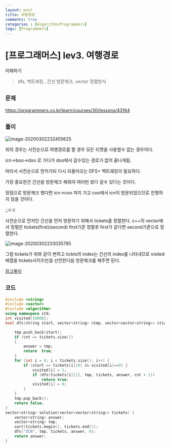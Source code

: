 ```yaml
---
layout: post
title: 여행경로
comments: true
categories : [Algorithm/Programmers]
tags: [Programmers]
---
```



# [프로그래머스] lev3. 여행경로

이해하기

> dfs, 백트래킹 , 간선 방문체크, vector 정렬방식 
>
> 

## `문제`

https://programmers.co.kr/learn/courses/30/lessons/43164

 

## `풀이`

![image-20200302232455625](C:\Users\user\AppData\Roaming\Typora\typora-user-images\image-20200302232455625.png)

위의 경우는 사전순으로 여행경로를 짤 경우  모든 티켓을 사용할수 없는 경우이다.

icn->boo->doo 로 가다가 doo에서 갈수있는 경로가 없어 끝나게됨.



따라서 사전순으로 먼저가되 다시 되돌아오는 DFS+ 백트래킹이 필요하다.



가장 중요한건 간선을 방문체크 해줘야 여러번 왔다 갈수 있다는 것이다.

정점으로 방문체크 했다면 icn->coo 까지 가고 coo에서 icn이 방문되었으므로 진행하지 않을 것이다.

;;ㄷㄷ





사전순으로 먼저인 간선을 먼저 방문하기 위해서 tickets를 정렬한다. c++의 vector에서 정렬은 tickets(first)(second) first기준 정렬후 first가 같다면 second기준으로 정렬한다.



![image-20200302233035785](C:\Users\user\AppData\Roaming\Typora\typora-user-images\image-20200302233035785.png)



그럼 tickets가 위와 같이 변하고 tickts의 index는 간선의 index를 나타내므로 visited배열을 tickets사이즈만큼 선언한다음 방문체크를 해주면 된다.

[참고풀이](https://tttuer.tistory.com/165)


## `코드`

```c++
#include <string>
#include <vector>
#include <algorithm>
using namespace std;
int visited[10000];
bool dfs(string start, vector<string> &tmp, vector<vector<string>> &tickets, vector<string> &answer,int cnt) {

	tmp.push_back(start);
	if (cnt == tickets.size())
	{
		answer = tmp;
		return  true;
	}
	for (int i = 0; i < tickets.size(); i++) {
		if (start == tickets[i][0] && visited[i]==0) {
			visited[i] = 1;
			if (dfs(tickets[i][1], tmp, tickets, answer, cnt + 1))
				return true;
			visited[i] = 0;
		}
	}
	tmp.pop_back();
	return false;
}
vector<string> solution(vector<vector<string>> tickets) {
	vector<string> answer;
	vector<string> tmp;
	sort(tickets.begin(), tickets.end());
	dfs("ICN", tmp, tickets, answer, 0);
	return answer;
}
```

